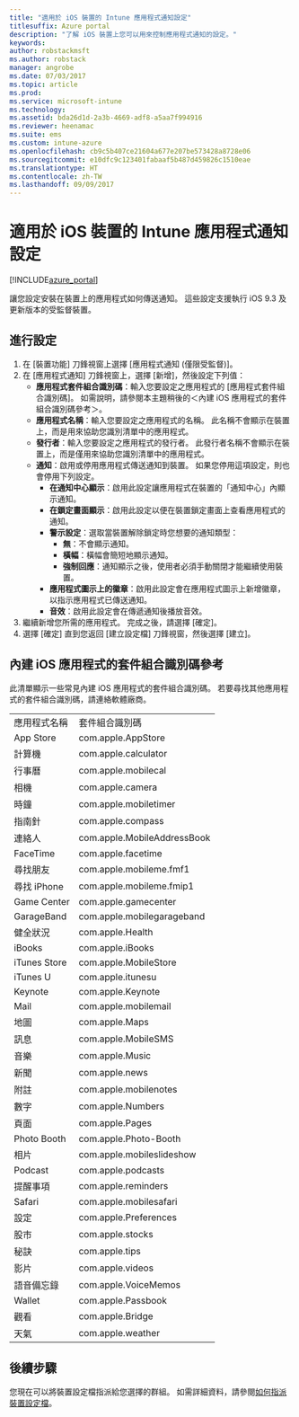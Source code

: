 ```yaml
---
title: "適用於 iOS 裝置的 Intune 應用程式通知設定"
titlesuffix: Azure portal
description: "了解 iOS 裝置上您可以用來控制應用程式通知的設定。"
keywords: 
author: robstackmsft
ms.author: robstack
manager: angrobe
ms.date: 07/03/2017
ms.topic: article
ms.prod: 
ms.service: microsoft-intune
ms.technology: 
ms.assetid: bda26d1d-2a3b-4669-adf8-a5aa7f994916
ms.reviewer: heenamac
ms.suite: ems
ms.custom: intune-azure
ms.openlocfilehash: cb9c5b407ce21604a677e207be573428a8728e06
ms.sourcegitcommit: e10dfc9c123401fabaaf5b487d459826c1510eae
ms.translationtype: HT
ms.contentlocale: zh-TW
ms.lasthandoff: 09/09/2017
---
```

# <a name="intune-app-notifications-settings-for-ios-devices"></a>適用於 iOS 裝置的 Intune 應用程式通知設定

[!INCLUDE[azure_portal](./includes/azure_portal.md)]

讓您設定安裝在裝置上的應用程式如何傳送通知。 這些設定支援執行 iOS 9.3 及更新版本的受監督裝置。

## <a name="configure-settings"></a>進行設定

1. 在 [裝置功能] 刀鋒視窗上選擇 [應用程式通知 (僅限受監督)]。
2. 在 [應用程式通知] 刀鋒視窗上，選擇 [新增]，然後設定下列值：
    - **應用程式套件組合識別碼**：輸入您要設定之應用程式的 [應用程式套件組合識別碼]。 如需說明，請參閱本主題稍後的＜內建 iOS 應用程式的套件組合識別碼參考＞。
    - **應用程式名稱**：輸入您要設定之應用程式的名稱。 此名稱不會顯示在裝置上，而是用來協助您識別清單中的應用程式。
    - **發行者**：輸入您要設定之應用程式的發行者。 此發行者名稱不會顯示在裝置上，而是僅用來協助您識別清單中的應用程式。
    - **通知**：啟用或停用應用程式傳送通知到裝置。 如果您停用這項設定，則也會停用下列設定。
        - **在通知中心顯示**：啟用此設定讓應用程式在裝置的「通知中心」內顯示通知。
        - **在鎖定畫面顯示**：啟用此設定以便在裝置鎖定畫面上查看應用程式的通知。
        - **警示設定**：選取當裝置解除鎖定時您想要的通知類型：
            - **無**：不會顯示通知。
            - **橫幅**：橫幅會簡短地顯示通知。
            - **強制回應**：通知顯示之後，使用者必須手動關閉才能繼續使用裝置。
        - **應用程式圖示上的徽章**：啟用此設定會在應用程式圖示上新增徽章，以指示應用程式已傳送通知。
        - **音效**：啟用此設定會在傳遞通知後播放音效。
3. 繼續新增您所需的應用程式。 完成之後，請選擇 [確定]。
4. 選擇 [確定] 直到您返回 [建立設定檔] 刀鋒視窗，然後選擇 [建立]。 


## <a name="bundle-id-reference-for-built-in-ios-apps"></a>內建 iOS 應用程式的套件組合識別碼參考

此清單顯示一些常見內建 iOS 應用程式的套件組合識別碼。 若要尋找其他應用程式的套件組合識別碼，請連絡軟體廠商。 

|||
|-|-|
|應用程式名稱|套件組合識別碼|
|App Store|com.apple.AppStore|
|計算機|com.apple.calculator|
|行事曆|com.apple.mobilecal|
|相機|com.apple.camera|
|時鐘|com.apple.mobiletimer|
|指南針|com.apple.compass|
|連絡人|com.apple.MobileAddressBook|
|FaceTime|com.apple.facetime|
|尋找朋友|com.apple.mobileme.fmf1|
|尋找 iPhone|com.apple.mobileme.fmip1|
|Game Center|com.apple.gamecenter|
|GarageBand|com.apple.mobilegarageband|
|健全狀況|com.apple.Health|
|iBooks|com.apple.iBooks|
|iTunes Store|com.apple.MobileStore|
|iTunes U|com.apple.itunesu|
|Keynote|com.apple.Keynote|
|Mail|com.apple.mobilemail|
|地圖|com.apple.Maps|
|訊息|com.apple.MobileSMS|
|音樂|com.apple.Music|
|新聞|com.apple.news|
|附註|com.apple.mobilenotes|
|數字|com.apple.Numbers|
|頁面|com.apple.Pages|
|Photo Booth|com.apple.Photo-Booth|
|相片|com.apple.mobileslideshow|
|Podcast|com.apple.podcasts|
|提醒事項|com.apple.reminders|
|Safari|com.apple.mobilesafari|
|設定|com.apple.Preferences|
|股市|com.apple.stocks|
|秘訣|com.apple.tips|
|影片|com.apple.videos|
|語音備忘錄|com.apple.VoiceMemos|
|Wallet|com.apple.Passbook|
|觀看|com.apple.Bridge|
|天氣|com.apple.weather|

## <a name="next-steps"></a>後續步驟

您現在可以將裝置設定檔指派給您選擇的群組。 如需詳細資料，請參閱[如何指派裝置設定檔](device-profile-assign.md)。
